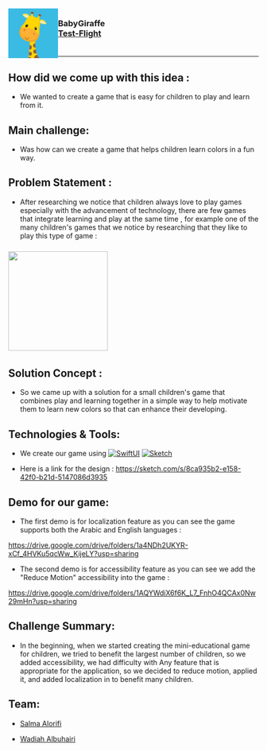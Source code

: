 <!-- PROJECT LOGO -->
<div>

<h3><img align="left" width="100" height="100" src="App_Icon.png"> <br/>  BabyGiraffe  <br/>
  <a href="">Test-Flight</a> <br/> <br/> </h3>   

 </div>  
 
---

 
 
## How did we come up with this idea :
- We wanted to create a game that is easy for children to play and learn from it.

 
## Main challenge:
- Was how can we create a game that helps children learn colors in a fun way.

## Problem Statement :
- After researching we notice that children always love to play games especially with the advancement of technology, there are few games that integrate learning and play at the same time , for example one of the many children's games that we notice by researching that they like to play this type of game :

 <h3 align="left"><img src="https://user-images.githubusercontent.com/116716645/211879623-6e4b4cd7-231d-4c73-9633-9dcd19929bbb.png" width="200" height="200"></h3>


## Solution Concept : 
- So we came up with a solution for a small children's game that combines play and learning together in a simple way to help motivate them to learn new colors so that can enhance their developing.

## Technologies & Tools: 
- We create our game using [![SwiftUI][SwiftUI-img]][SwiftUI-url] [![Sketch][Sketch-img]][Sketch-url]  
 

- Here is a link for the design : 
https://sketch.com/s/8ca935b2-e158-42f0-b21d-5147086d3935


## Demo for our game: 
- The first demo is for localization feature as you can see the game supports both the Arabic and English languages :

https://drive.google.com/drive/folders/1a4NDh2UKYR-xCf_4HVKu5qcWw_KijeLY?usp=sharing


- The second demo is for accessibility feature as you can see we add the "Reduce Motion" accessibility into the game :

https://drive.google.com/drive/folders/1AQYWdiX6f6K_L7_FnhO4QCAx0Nw29mHn?usp=sharing


## Challenge Summary:
- In the beginning, when we started creating the mini-educational game for children, we tried to benefit the largest number of children, so we added accessibility, we had difficulty with Any feature that is appropriate for the application, so we decided to reduce motion, applied it, and added localization in to benefit many children.

 
 ## Team:
 - <a href="http://linkedin.com/in/salma-alorifi-0544801a6/"> Salma Alorifi </a>  

- <a href="https://www.linkedin.com/in/wadiah-336306181?original_referer="> Wadiah Albuhairi </a>



<!-- MARKDOWN LINKS & IMAGES -->

<!-- https://www.markdownguide.org/basic-syntax/#reference-style-links -->

[SwiftUI-img]: https://img.shields.io/badge/-SwiftUI-blue

[SwiftUI-url]: https://developer.apple.com/xcode/swiftui/

[Sketch-img]: https://img.shields.io/badge/-Sketch-yellow

[Sketch-url]: https://www.sketch.com





